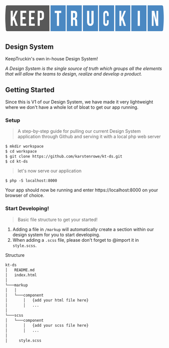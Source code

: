 # ![alt text](https://github.com/karstenrowe/kt-ds/blob/master/images/logo-type-kt.svg)

## Design System
KeepTruckin's own in-house Design System!

_A Design System is the single source of truth which groups all the elements that will allow the teams to design, realize and develop a product._

## Getting Started
Since this is V1 of our Design System, we have made it very lightweight where we don't have a whole lot of bloat to get our app running.


### Setup
> A step-by-step guide for pulling our current Design System application through Github and serving it with a local php web server

```
$ mkdir workspace
$ cd workspace
$ git clone https://github.com/karstenrowe/kt-ds.git
$ cd kt-ds
```

> let's now serve our application
```
$ php -S localhost:8000
```

Your app should now be running and enter https://localhost:8000 on your browser of choice.


### Start Developing! 

> Basic file structure to get your started! 
1. Adding a file in `/markup` will automatically create a section within our design system for you to start developing.
2. When adding a `.scss` file, please don't forget to @import it in `style.scss`. 


Structure
```
kt-ds
│   README.md
│   index.html  
│
└───markup
│   │
│   └───component
│       │   {add your html file here}
│       │   ...
│   
└───scss
│   └───component
│       │   {add your scss file here}
│       │   ...
│      
│     style.scss
```

